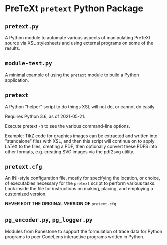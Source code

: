 PreTeXt `pretext` Python Package
================================

`pretext.py`
------------

A Python module to automate various aspects of manipulating
PreTeXt source via XSL stylesheets and using external programs
on some of the results.

`module-test.py`
----------------

A minimal example of using the `pretext` module to build
a Python application.

`pretext`
---------

A Python "helper" script to do things XSL will not do, or cannot do easily.

Requires Python 3.6, as of 2021-05-21.

Execute  pretext -h  to see the various command-line options.

Example: TikZ code for graphics images can be extracted and written
into "standalone" files with XSL, and then this script will continue
on to apply LaTeX to the files, creating a PDF, then optionally
convert these PDFS into other formats, e.g. creating  SVG images
via the  pdf2svg  utility.

`pretext.cfg`
-------------

An INI-style configuration file, mostly for specifying the location,
or choice, of executables necessary for the `pretext` script to
perform various tasks.  Look inside the file for instructions on
making, placing, and employing a customized version.

**NEVER EDIT THE ORIGINAL VERSION OF** `pretext.cfg`

`pg_encoder.py`, `pg_logger.py`
-------------------------------

Modules from Runestone to support the formulation of trace data for
Python programs to poer CodeLens interactive programs written in Python.
